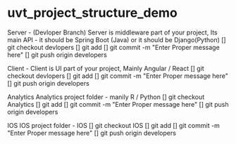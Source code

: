 # uvt_project_structure_demo

Server - (Devloper Branch)
 Server is middleware part of your project, Its main API - it should be Spring Boot (Java) or it should be Django(Python) 
 [] git checkout devlopers
 [] git add <filename>
 [] git commit -m "Enter Proper message here"
 [] git push origin developers

Client -
 Client is UI part of your project, Mainly Angular / React
 [] git checkout devlopers
 [] git add <filename>
 [] git commit -m "Enter Proper message here"
 [] git push origin developers

Analytics
 Analytics project folder - manily R / Python
 [] git checkout Analytics
 [] git add <filename>
 [] git commit -m "Enter Proper message here"
 [] git push origin developers

IOS
 IOS project folder - IOS
 [] git checkout IOS
 [] git add <filename>
 [] git commit -m "Enter Proper message here"
 [] git push origin developers
